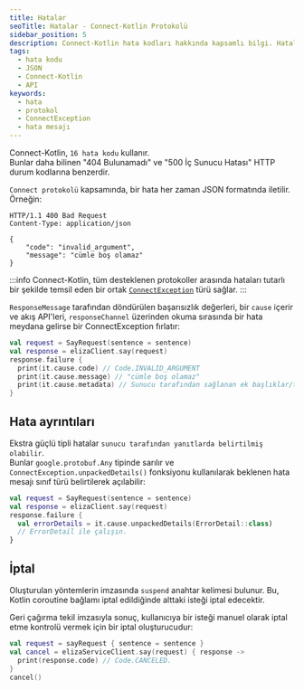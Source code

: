 ```yaml
---
title: Hatalar
seoTitle: Hatalar - Connect-Kotlin Protokolü
sidebar_position: 5
description: Connect-Kotlin hata kodları hakkında kapsamlı bilgi. Hatalar, JSON formatında bildirilir ve detaylı hata bilgilerine erişim sağlanır.
tags: 
  - hata kodu
  - JSON
  - Connect-Kotlin
  - API
keywords: 
  - hata
  - protokol
  - ConnectException
  - hata mesajı
---
```

Connect-Kotlin, `16 hata kodu` kullanır.  
Bunlar daha bilinen "404 Bulunamadı" ve "500 İç Sunucu Hatası" HTTP durum kodlarına benzerdir.

`Connect protokolü` kapsamında, bir hata her zaman JSON formatında iletilir. Örneğin:

```
HTTP/1.1 400 Bad Request
Content-Type: application/json

{
    "code": "invalid_argument",
    "message": "cümle boş olamaz"
}
```

:::info
Connect-Kotlin, tüm desteklenen protokoller arasında hataları tutarlı bir şekilde temsil eden bir ortak [`ConnectException`][connect-exception-source] türü sağlar.
:::

`ResponseMessage` tarafından döndürülen başarısızlık değerleri, bir `cause` içerir ve akış API'leri, `responseChannel` üzerinden okuma sırasında bir hata meydana gelirse bir ConnectException fırlatır:

```kotlin
val request = SayRequest(sentence = sentence)
val response = elizaClient.say(request)
response.failure {
  print(it.cause.code) // Code.INVALID_ARGUMENT
  print(it.cause.message) // "cümle boş olamaz"
  print(it.cause.metadata) // Sunucu tarafından sağlanan ek başlıklar/trailerların sözlüğü
}
```

## Hata ayrıntıları

Ekstra güçlü tipli hatalar `sunucu tarafından yanıtlarda belirtilmiş olabilir`.  
Bunlar `google.protobuf.Any` tipinde sarılır ve `ConnectException.unpackedDetails()` fonksiyonu kullanılarak beklenen hata mesajı sınıf türü belirtilerek açılabilir:

```kotlin
val request = SayRequest(sentence = sentence)
val response = elizaClient.say(request)
response.failure {
  val errorDetails = it.cause.unpackedDetails(ErrorDetail::class)
  // ErrorDetail ile çalışın.
}
```

## İptal

Oluşturulan yöntemlerin imzasında `suspend` anahtar kelimesi bulunur. Bu, Kotlin coroutine bağlamı iptal edildiğinde alttaki isteği iptal edecektir.

Geri çağırma tekil imzasıyla sonuç, kullanıcıya bir isteği manuel olarak iptal etme kontrolü vermek için bir iptal oluşturucudur:

```kotlin
val request = sayRequest { sentence = sentence }
val cancel = elizaServiceClient.say(request) { response ->
  print(response.code) // Code.CANCELED.
}
cancel()
```

[connect-exception-source]: https://github.com/connectrpc/connect-kotlin/blob/main/library/src/main/kotlin/com/connectrpc/ConnectException.kt